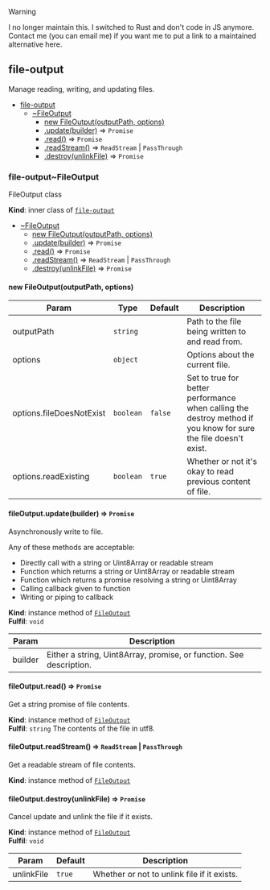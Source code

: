 > [!WARNING]
> I no longer maintain this. I switched to Rust and don't code in JS anymore. Contact me (you can email me) if you want me to put a link to a maintained alternative here.

<a name="module_file-output"></a>

## file-output
Manage reading, writing, and updating files.


* [file-output](#module_file-output)
    * [~FileOutput](#module_file-output..FileOutput)
        * [new FileOutput(outputPath, options)](#new_module_file-output..FileOutput_new)
        * [.update(builder)](#module_file-output..FileOutput+update) ⇒ <code>Promise</code>
        * [.read()](#module_file-output..FileOutput+read) ⇒ <code>Promise</code>
        * [.readStream()](#module_file-output..FileOutput+readStream) ⇒ <code>ReadStream</code> \| <code>PassThrough</code>
        * [.destroy(unlinkFile)](#module_file-output..FileOutput+destroy) ⇒ <code>Promise</code>

<a name="module_file-output..FileOutput"></a>

### file-output~FileOutput
FileOutput class

**Kind**: inner class of [<code>file-output</code>](#module_file-output)  

* [~FileOutput](#module_file-output..FileOutput)
    * [new FileOutput(outputPath, options)](#new_module_file-output..FileOutput_new)
    * [.update(builder)](#module_file-output..FileOutput+update) ⇒ <code>Promise</code>
    * [.read()](#module_file-output..FileOutput+read) ⇒ <code>Promise</code>
    * [.readStream()](#module_file-output..FileOutput+readStream) ⇒ <code>ReadStream</code> \| <code>PassThrough</code>
    * [.destroy(unlinkFile)](#module_file-output..FileOutput+destroy) ⇒ <code>Promise</code>

<a name="new_module_file-output..FileOutput_new"></a>

#### new FileOutput(outputPath, options)

| Param | Type | Default | Description |
| --- | --- | --- | --- |
| outputPath | <code>string</code> |  | Path to the file being written to and read from. |
| options | <code>object</code> |  | Options about the current file. |
| options.fileDoesNotExist | <code>boolean</code> | <code>false</code> | Set to true for better performance when calling the destroy method if you know for sure the file doesn't exist. |
| options.readExisting | <code>boolean</code> | <code>true</code> | Whether or not it's okay to read previous content of file. |

<a name="module_file-output..FileOutput+update"></a>

#### fileOutput.update(builder) ⇒ <code>Promise</code>
Asynchronously write to file.

Any of these methods are acceptable:
- Directly call with a string or Uint8Array or readable stream
- Function which returns a string or Uint8Array or readable stream
- Function which returns a promise resolving a string or Uint8Array
- Calling callback given to function
- Writing or piping to callback

**Kind**: instance method of [<code>FileOutput</code>](#module_file-output..FileOutput)  
**Fulfil**: <code>void</code>  

| Param | Description |
| --- | --- |
| builder | Either a string, Uint8Array, promise, or function. See description. |

<a name="module_file-output..FileOutput+read"></a>

#### fileOutput.read() ⇒ <code>Promise</code>
Get a string promise of file contents.

**Kind**: instance method of [<code>FileOutput</code>](#module_file-output..FileOutput)  
**Fulfil**: <code>string</code> The contents of the file in utf8.  
<a name="module_file-output..FileOutput+readStream"></a>

#### fileOutput.readStream() ⇒ <code>ReadStream</code> \| <code>PassThrough</code>
Get a readable stream of file contents.

**Kind**: instance method of [<code>FileOutput</code>](#module_file-output..FileOutput)  
<a name="module_file-output..FileOutput+destroy"></a>

#### fileOutput.destroy(unlinkFile) ⇒ <code>Promise</code>
Cancel update and unlink the file if it exists.

**Kind**: instance method of [<code>FileOutput</code>](#module_file-output..FileOutput)  
**Fulfil**: <code>void</code>  

| Param | Default | Description |
| --- | --- | --- |
| unlinkFile | <code>true</code> | Whether or not to unlink file if it exists. |

